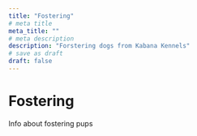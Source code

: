 ```yaml
---
title: "Fostering"
# meta title
meta_title: ""
# meta description
description: "Forstering dogs from Kabana Kennels"
# save as draft
draft: false
---
```


# Fostering
Info about fostering pups